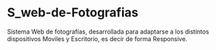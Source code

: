 # S_web-de-Fotografias


Sistema Web de fotografías, desarrollada para adaptarse a los distintos dispositivos Moviles y Escritorio, es decir de forma Responsive. 
